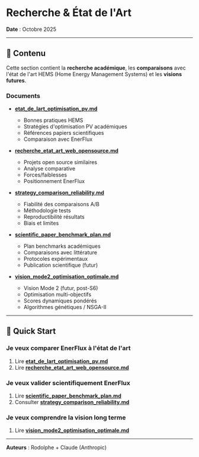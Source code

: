 # Recherche & État de l'Art

**Date** : Octobre 2025

---

## 📖 Contenu

Cette section contient la **recherche académique**, les **comparaisons** avec l'état de l'art HEMS (Home Energy Management Systems) et les **visions futures**.

### Documents

- **[etat_de_lart_optimisation_pv.md](etat_de_lart_optimisation_pv.md)**
  - Bonnes pratiques HEMS
  - Stratégies d'optimisation PV académiques
  - Références papiers scientifiques
  - Comparaison avec EnerFlux

- **[recherche_etat_art_web_opensource.md](recherche_etat_art_web_opensource.md)**
  - Projets open source similaires
  - Analyse comparative
  - Forces/faiblesses
  - Positionnement EnerFlux

- **[strategy_comparison_reliability.md](strategy_comparison_reliability.md)**
  - Fiabilité des comparaisons A/B
  - Méthodologie tests
  - Reproductibilité résultats
  - Biais et limites

- **[scientific_paper_benchmark_plan.md](scientific_paper_benchmark_plan.md)**
  - Plan benchmarks académiques
  - Comparaisons avec littérature
  - Protocoles expérimentaux
  - Publication scientifique (futur)

- **[vision_mode2_optimisation_optimale.md](vision_mode2_optimisation_optimale.md)**
  - Vision Mode 2 (futur, post-S6)
  - Optimisation multi-objectifs
  - Scores dynamiques pondérés
  - Algorithmes génétiques / NSGA-II

---

## 🚀 Quick Start

### Je veux comparer EnerFlux à l'état de l'art
1. Lire **[etat_de_lart_optimisation_pv.md](etat_de_lart_optimisation_pv.md)**
2. Lire **[recherche_etat_art_web_opensource.md](recherche_etat_art_web_opensource.md)**

### Je veux valider scientifiquement EnerFlux
1. Lire **[scientific_paper_benchmark_plan.md](scientific_paper_benchmark_plan.md)**
2. Consulter **[strategy_comparison_reliability.md](strategy_comparison_reliability.md)**

### Je veux comprendre la vision long terme
1. Lire **[vision_mode2_optimisation_optimale.md](vision_mode2_optimisation_optimale.md)**

---

**Auteurs** : Rodolphe + Claude (Anthropic)
